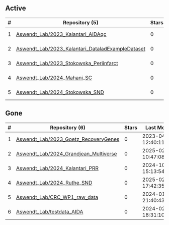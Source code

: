 ## Active
| # | Repository (5) | Stars | Last Modified |
| --- | --- | --- | --- |
| 1 | [Aswendt_Lab/2023_Kalantari_AIDAqc](https://gin.g-node.org/Aswendt_Lab/2023_Kalantari_AIDAqc) | 0 | 2024-08-28 09:12:14+00:00 |
| 2 | [Aswendt_Lab/2023_Kalantari_DataladExampleDataset](https://gin.g-node.org/Aswendt_Lab/2023_Kalantari_DataladExampleDataset) | 0 | 2023-09-27 11:17:27+00:00 |
| 3 | [Aswendt_Lab/2023_Stokowska_Periinfarct](https://gin.g-node.org/Aswendt_Lab/2023_Stokowska_Periinfarct) | 0 | 2025-01-06 13:01:22+00:00 |
| 4 | [Aswendt_Lab/2024_Mahani_SC](https://gin.g-node.org/Aswendt_Lab/2024_Mahani_SC) | 0 | 2025-01-27 11:42:13+00:00 |
| 5 | [Aswendt_Lab/2024_Stokowska_SND](https://gin.g-node.org/Aswendt_Lab/2024_Stokowska_SND) | 0 | 2025-01-20 10:09:28+00:00 |

## Gone
| # | Repository (6) | Stars | Last Modified |
| --- | --- | --- | --- |
| 1 | [Aswendt_Lab/2023_Goetz_RecoveryGenes](https://gin.g-node.org/Aswendt_Lab/2023_Goetz_RecoveryGenes) | 0 | 2023-04-12 12:40:11+00:00 |
| 2 | [Aswendt_Lab/2024_Grandjean_Multiverse](https://gin.g-node.org/Aswendt_Lab/2024_Grandjean_Multiverse) | 0 | 2025-02-14 10:47:08+00:00 |
| 3 | [Aswendt_Lab/2024_Kalantari_PRR](https://gin.g-node.org/Aswendt_Lab/2024_Kalantari_PRR) | 0 | 2024-10-14 15:13:54+00:00 |
| 4 | [Aswendt_Lab/2024_Ruthe_SND](https://gin.g-node.org/Aswendt_Lab/2024_Ruthe_SND) | 0 | 2025-02-13 17:42:35+00:00 |
| 5 | [Aswendt_Lab/CRC_WP1_raw_data](https://gin.g-node.org/Aswendt_Lab/CRC_WP1_raw_data) | 0 | 2024-01-15 21:40:43+00:00 |
| 6 | [Aswendt_Lab/testdata_AIDA](https://gin.g-node.org/Aswendt_Lab/testdata_AIDA) | 0 | 2024-02-27 18:31:10+00:00 |
